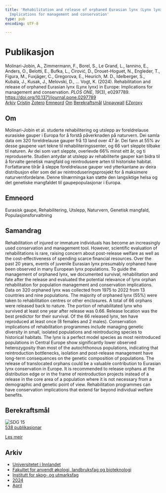 ```yaml
---
title: 'Rehabilitation and release of orphaned Eurasian lynx (Lynx lynx) in Europe:
  Implications for management and conservation'
type: pub
encoding: UTF-8

---
```

<h1>Publikasjon</h1>
<article id="csl-bib-container-GRMZX7NE" class="csl-bib-container">
  <div class="csl-bib-body"> <div class="csl-entry">Molinari-Jobin, A., Zimmermann, F., Borel, S., Le Grand, L., Iannino, E., Anders, O., Belotti, E., Bufka, L., Ćirović, D., Drouet-Hoguet, N., Engleder, T., Figura, M., Fuxjäger, C., Gregorova, E., Heurich, M. D., Idelberger, S., Kubala, J., Kusak, J., Melovski, D., … Vogt, K. (2024). Rehabilitation and release of orphaned Eurasian lynx (Lynx lynx) in Europe: Implications for management and conservation. <i>PLOS ONE</i>, <i>19</i>(3), e0297789. <a href="https://doi.org/10.1371/journal.pone.0297789">https://doi.org/10.1371/journal.pone.0297789</a></div> </div>
  <div class="csl-bib-buttons">
    <a href="#taxonomy-article-GRMZX7NE" alt="archive" class="csl-bib-button">Arkiv</a>
    <a href="https://app.cristin.no/results/show.jsf?id=2259219" alt="Cristin" class="csl-bib-button">Cristin</a>
    <a href="http://zotero.org/groups/5881554/items/GRMZX7NE" alt="Zotero" class="csl-bib-button">Zotero</a>
    <a href="#keywords-article-GRMZX7NE" alt="keywords" class="csl-bib-button">Emneord</a>
    <a href="#about-article-GRMZX7NE" alt="about_pub" class="csl-bib-button">Om</a>
    <a href="#sdg-article-GRMZX7NE" alt="sdg" class="csl-bib-button">Berekraftsmål</a>
    <a href="https://journals.plos.org/plosone/article/file?id=10.1371/journal.pone.0297789&amp;type=printable" alt="Unpaywall" class="csl-bib-button">Unpaywall</a>
    <a href="https://journals.plos.org/plosone/article/file?id=10.1371/journal.pone.0297789&amp;type=printable" alt="EZproxy" class="csl-bib-button">EZproxy</a>
  </div>
  <div id="csl-bib-meta-container-GRMZX7NE"></div>
</article>
<div id="csl-bib-meta-GRMZX7NE" class="csl-bib-meta">
  <article id="about-article-GRMZX7NE" class="about_pub-article">
    <h1>Om</h1>
    Molinari-Jobin et al. studerte rehabilitering og utslepp av foreldrelause eurasiske gauper i Europa for å forstå påverknaden på naturvern. Dei samla data om 320 foreldrelause gauper frå 13 land over 47 år. Dei fann at 55% av desse gaupene vart tekne til rehabiliteringssenter, og 66 vart sleppte tilbake til naturen. Av dei som vart sleppte, overlevde 66% minst eitt år, og ti reproduserte. Studien antydar at utslepp av rehabiliterte gauper kan bidra til å forvalte genetisk mangfald og reintrodusere arten til historiske habitat. Forfattarane tilrår å sleppe foreldrelause gauper ved ytterkantane av deira distribusjon eller som del av reintroduseringsprosjekt for å maksimere naturvernfordelane. Denne tilnærminga kan støtte den langsiktige helsa og det genetiske mangfaldet til gaupepopulasjonar i Europa.
  </article>
  <article id="keywords-article-GRMZX7NE" class="keywords-article">
    <h1>Emneord</h1>
    Eurasisk gaupe, Rehabilitering, Utslepp, Naturvern, Genetisk mangfald, Populasjonsforvaltning
  </article>
  <article id="abstract-article-GRMZX7NE" class="abstract-article">
    <h1>Samandrag</h1>
    Rehabilitation of injured or immature individuals has become an increasingly used conservation and management tool. However, scientific evaluation of rehabilitations is rare, raising concern about post-release welfare as well as the cost-effectiveness of spending scarce financial resources. Over the past 20 years, events of juvenile Eurasian lynx presumably orphaned have been observed in many European lynx populations. To guide the management of orphaned lynx, we documented survival, rehabilitation and fate after the release and evaluated the potential relevance of lynx orphan rehabilitation for population management and conservation implications. Data on 320 orphaned lynx was collected from 1975 to 2022 from 13 countries and nine populations. The majority of orphaned lynx (55%) were taken to rehabilitation centres or other enclosures. A total of 66 orphans were released back to nature. The portion of rehabilitated lynx who survived at least one year after release was 0.66. Release location was the best predictor for their survival. Of the 66 released lynx, ten have reproduced at least once (8 females and 2 males). Conservation implications of rehabilitation programmes include managing genetic diversity in small, isolated populations and reintroducing species to historical habitats. The lynx is a perfect model species as most reintroduced populations in Central Europe show significantly lower observed heterozygosity than most of the autochthonous populations, indicating that reintroduction bottlenecks, isolation and post-release management have long-term consequences on the genetic composition of populations. The release of translocated orphans could be a valuable contribution to Eurasian lynx conservation in Europe. It is recommended to release orphans at the distribution edge or in the frame of reintroduction projects instead of a release in the core area of a population where it is not necessary from a demographic and genetic point of view. Rehabilitation programmes can have conservation implications that extend far beyond individual welfare benefits.
  </article>
  <article id="sdg-article-GRMZX7NE" class="sdg-article">
    <h1>Berekraftsmål</h1>
    <div class="sdg-container"><div id="sdg15" class="sdg">
        <img src="{{< params subfolder >}}images/sdg/sdg15_nn.png" class="image" alt="SDG 15">
        <div class="sdg-overlay">
          <a href="/nn/archive/?key=?sdg=15#archive" class="sdg-publication-count"><span>538</span> publikasjonar</a>
          <p><a href="https://fn.no/om-fn/fns-baerekraftsmaal/livet-paa-land?lang=nno-NO" class="sdg-read-more">Les meir</a></p>
        </div>
      </div></div>
  </article>
  <article id="taxonomy-article-GRMZX7NE" class="taxonomy-article">
    <h1>Arkiv</h1>
    <ul>
      <li>
        <a href="/nn/archive/?key=3DCRN523">Universitetet i Innlandet</a>
      </li>
      <li>
        <a href="/nn/archive/?key=T77LXH6D">Fakultet for anvendt økologi, landbruksfag og bioteknologi</a>
      </li>
      <li>
        <a href="/nn/archive/?key=7TRARPE3">Institutt for skog- og utmarksfag</a>
      </li>
      <li>
        <a href="/nn/archive/?key=A4XX8HDP">2024</a>
      </li>
      <li>
        <a href="/nn/archive/?key=KY9TTFZF">April</a>
      </li>
    </ul>
  </article>
</div>
